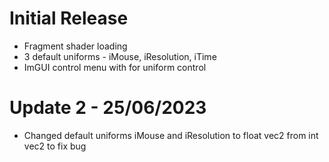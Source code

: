 # Initial Release
* Fragment shader loading
* 3 default uniforms - iMouse, iResolution, iTime
* ImGUI control menu with for uniform control

# Update 2 - 25/06/2023
* Changed default uniforms iMouse and iResolution to float vec2 from int vec2 to fix bug